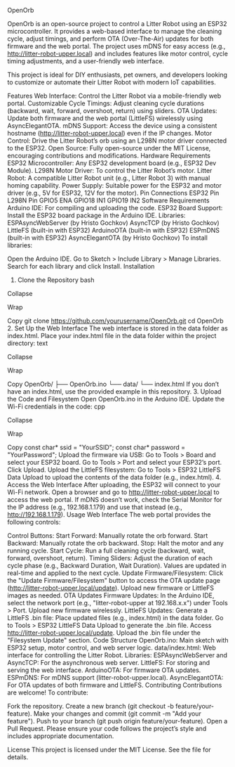 OpenOrb
 <!-- Replace with the actual path to your logo once created -->

OpenOrb is an open-source project to control a Litter Robot using an ESP32 microcontroller. It provides a web-based interface to manage the cleaning cycle, adjust timings, and perform OTA (Over-The-Air) updates for both firmware and the web portal. The project uses mDNS for easy access (e.g., http://litter-robot-upper.local) and includes features like motor control, cycle timing adjustments, and a user-friendly web interface.

This project is ideal for DIY enthusiasts, pet owners, and developers looking to customize or automate their Litter Robot with modern IoT capabilities.

Features
Web Interface: Control the Litter Robot via a mobile-friendly web portal.
Customizable Cycle Timings: Adjust cleaning cycle durations (backward, wait, forward, overshoot, return) using sliders.
OTA Updates: Update both firmware and the web portal (LittleFS) wirelessly using AsyncElegantOTA.
mDNS Support: Access the device using a consistent hostname (http://litter-robot-upper.local) even if the IP changes.
Motor Control: Drive the Litter Robot’s orb using an L298N motor driver connected to the ESP32.
Open Source: Fully open-source under the MIT License, encouraging contributions and modifications.
Hardware Requirements
ESP32 Microcontroller: Any ESP32 development board (e.g., ESP32 Dev Module).
L298N Motor Driver: To control the Litter Robot’s motor.
Litter Robot: A compatible Litter Robot unit (e.g., Litter Robot 3) with manual homing capability.
Power Supply: Suitable power for the ESP32 and motor driver (e.g., 5V for ESP32, 12V for the motor).
Pin Connections
ESP32 Pin	L298N Pin
GPIO5	ENA
GPIO18	IN1
GPIO19	IN2
Software Requirements
Arduino IDE: For compiling and uploading the code.
ESP32 Board Support: Install the ESP32 board package in the Arduino IDE.
Libraries:
ESPAsyncWebServer (by Hristo Gochkov)
AsyncTCP (by Hristo Gochkov)
LittleFS (built-in with ESP32)
ArduinoOTA (built-in with ESP32)
ESPmDNS (built-in with ESP32)
AsyncElegantOTA (by Hristo Gochkov)
To install libraries:

Open the Arduino IDE.
Go to Sketch > Include Library > Manage Libraries.
Search for each library and click Install.
Installation
1. Clone the Repository
bash

Collapse

Wrap

Copy
git clone https://github.com/yourusername/OpenOrb.git
cd OpenOrb
2. Set Up the Web Interface
The web interface is stored in the data folder as index.html.
Place your index.html file in the data folder within the project directory:
text

Collapse

Wrap

Copy
OpenOrb/
├── OpenOrb.ino
└── data/
    └── index.html
If you don’t have an index.html, use the provided example in this repository.
3. Upload the Code and Filesystem
Open OpenOrb.ino in the Arduino IDE.
Update the Wi-Fi credentials in the code:
cpp

Collapse

Wrap

Copy
const char* ssid = "YourSSID";
const char* password = "YourPassword";
Upload the firmware via USB:
Go to Tools > Board and select your ESP32 board.
Go to Tools > Port and select your ESP32’s port.
Click Upload.
Upload the LittleFS filesystem:
Go to Tools > ESP32 LittleFS Data Upload to upload the contents of the data folder (e.g., index.html).
4. Access the Web Interface
After uploading, the ESP32 will connect to your Wi-Fi network.
Open a browser and go to http://litter-robot-upper.local to access the web portal.
If mDNS doesn’t work, check the Serial Monitor for the IP address (e.g., 192.168.1.179) and use that instead (e.g., http://192.168.1.179).
Usage
Web Interface
The web portal provides the following controls:

Control Buttons:
Start Forward: Manually rotate the orb forward.
Start Backward: Manually rotate the orb backward.
Stop: Halt the motor and any running cycle.
Start Cycle: Run a full cleaning cycle (backward, wait, forward, overshoot, return).
Timing Sliders:
Adjust the duration of each cycle phase (e.g., Backward Duration, Wait Duration).
Values are updated in real-time and applied to the next cycle.
Update Firmware/Filesystem:
Click the "Update Firmware/Filesystem" button to access the OTA update page (http://litter-robot-upper.local/update).
Upload new firmware or LittleFS images as needed.
OTA Updates
Firmware Updates:
In the Arduino IDE, select the network port (e.g., "litter-robot-upper at 192.168.x.x") under Tools > Port.
Upload new firmware wirelessly.
LittleFS Updates:
Generate a LittleFS .bin file:
Place updated files (e.g., index.html) in the data folder.
Go to Tools > ESP32 LittleFS Data Upload to generate the .bin file.
Access http://litter-robot-upper.local/update.
Upload the .bin file under the "Filesystem Update" section.
Code Structure
OpenOrb.ino: Main sketch with ESP32 setup, motor control, and web server logic.
data/index.html: Web interface for controlling the Litter Robot.
Libraries:
ESPAsyncWebServer and AsyncTCP: For the asynchronous web server.
LittleFS: For storing and serving the web interface.
ArduinoOTA: For firmware OTA updates.
ESPmDNS: For mDNS support (litter-robot-upper.local).
AsyncElegantOTA: For OTA updates of both firmware and LittleFS.
Contributing
Contributions are welcome! To contribute:

Fork the repository.
Create a new branch (git checkout -b feature/your-feature).
Make your changes and commit (git commit -m "Add your feature").
Push to your branch (git push origin feature/your-feature).
Open a Pull Request.
Please ensure your code follows the project’s style and includes appropriate documentation.

License
This project is licensed under the MIT License. See the  file for details.
